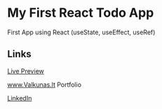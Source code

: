 # My First React Todo App

First App using React (useState, useEffect, useRef)


## Links

<a href="https://www.valkunas.lt/todo-list" target="_blank">Live Preview</a>


<a href="https://www.valkunas.lt" target="_blank">www.Valkunas.lt Portfolio</a>


<a href="https://www.linkedin.com/in/matas-valk%C5%ABnas-812127124/" target="_blank">LinkedIn</a>

